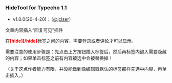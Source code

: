 ### HideTool for Typecho 1.1

- v1.0.0(20-4-20)：（[@jclser](http://dearfish.top)）

文章内容插入“回复可见”插件

在<strong style="color:red;">[hide][/hide]</strong>标签之间的内容，需要登录或者评论才可以显示。

需要注意的使用步骤是：先点击上方按钮插入标签后，然后再标签内键入需要隐藏的内容；如果单击标签之前有内容被选中会被替换掉！

（关于这点作者能力有限，并没能做到像编辑器默认的标签那样先选中内容，再单击插入。）